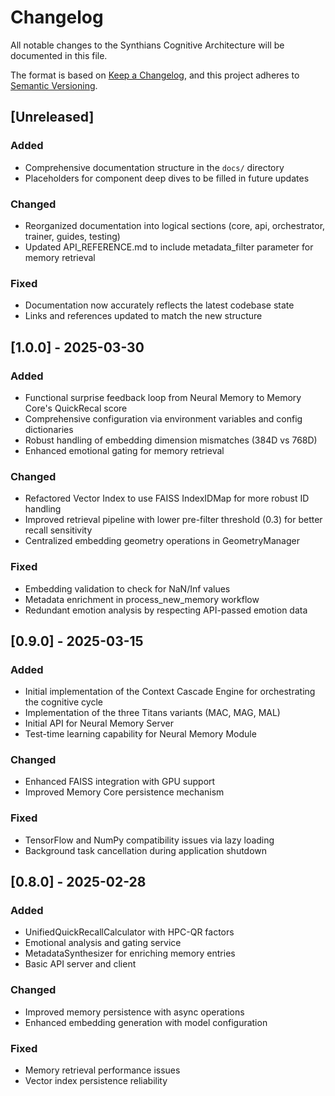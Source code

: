 # Changelog

All notable changes to the Synthians Cognitive Architecture will be documented in this file.

The format is based on [Keep a Changelog](https://keepachangelog.com/en/1.0.0/),
and this project adheres to [Semantic Versioning](https://semver.org/spec/v2.0.0.html).

## [Unreleased]

### Added
- Comprehensive documentation structure in the `docs/` directory
- Placeholders for component deep dives to be filled in future updates

### Changed
- Reorganized documentation into logical sections (core, api, orchestrator, trainer, guides, testing)
- Updated API_REFERENCE.md to include metadata_filter parameter for memory retrieval

### Fixed
- Documentation now accurately reflects the latest codebase state
- Links and references updated to match the new structure

## [1.0.0] - 2025-03-30

### Added
- Functional surprise feedback loop from Neural Memory to Memory Core's QuickRecal score
- Comprehensive configuration via environment variables and config dictionaries
- Robust handling of embedding dimension mismatches (384D vs 768D)
- Enhanced emotional gating for memory retrieval

### Changed
- Refactored Vector Index to use FAISS IndexIDMap for more robust ID handling
- Improved retrieval pipeline with lower pre-filter threshold (0.3) for better recall sensitivity
- Centralized embedding geometry operations in GeometryManager

### Fixed
- Embedding validation to check for NaN/Inf values
- Metadata enrichment in process_new_memory workflow
- Redundant emotion analysis by respecting API-passed emotion data

## [0.9.0] - 2025-03-15

### Added
- Initial implementation of the Context Cascade Engine for orchestrating the cognitive cycle
- Implementation of the three Titans variants (MAC, MAG, MAL)
- Initial API for Neural Memory Server
- Test-time learning capability for Neural Memory Module

### Changed
- Enhanced FAISS integration with GPU support
- Improved Memory Core persistence mechanism

### Fixed
- TensorFlow and NumPy compatibility issues via lazy loading
- Background task cancellation during application shutdown

## [0.8.0] - 2025-02-28

### Added
- UnifiedQuickRecallCalculator with HPC-QR factors
- Emotional analysis and gating service
- MetadataSynthesizer for enriching memory entries
- Basic API server and client

### Changed
- Improved memory persistence with async operations
- Enhanced embedding generation with model configuration

### Fixed
- Memory retrieval performance issues
- Vector index persistence reliability
